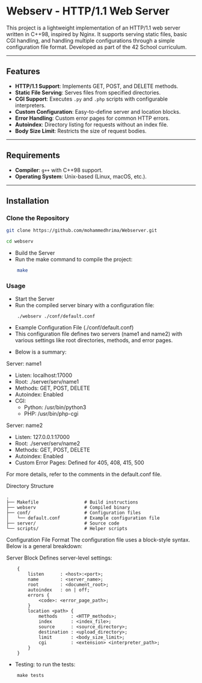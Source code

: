 # Webserv - HTTP/1.1 Web Server

This project is a lightweight implementation of an HTTP/1.1 web server written in C++98, inspired by Nginx. It supports serving static files, basic CGI handling, and handling multiple configurations through a simple configuration file format. Developed as part of the 42 School curriculum.

---

## Features
- **HTTP/1.1 Support**: Implements GET, POST, and DELETE methods.
- **Static File Serving**: Serves files from specified directories.
- **CGI Support**: Executes `.py` and `.php` scripts with configurable interpreters.
- **Custom Configuration**: Easy-to-define server and location blocks.
- **Error Handling**: Custom error pages for common HTTP errors.
- **Autoindex**: Directory listing for requests without an index file.
- **Body Size Limit**: Restricts the size of request bodies.

---

## Requirements
- **Compiler**: `g++` with C++98 support.
- **Operating System**: Unix-based (Linux, macOS, etc.).

---

## Installation

### Clone the Repository
```bash
git clone https://github.com/mohammedhrima/Webserver.git
```
```bash
cd webserv
```
+ Build the Server
+ Run the make command to compile the project:
```bash
    make
```
### Usage
+ Start the Server
+ Run the compiled server binary with a configuration file:
```
    ./webserv ./conf/default.conf
```
- Example Configuration File (./conf/default.conf)
- This configuration file defines two servers (name1 and name2) with various settings like root directories, methods, and error pages. 
+ Below is a summary:


Server: name1
- Listen: localhost:17000
- Root: ./server/serv/name1
- Methods: GET, POST, DELETE
- Autoindex: Enabled
- CGI:
  - Python: /usr/bin/python3
  - PHP: /usr/bin/php-cgi

Server: name2
- Listen: 127.0.0.1:17000
- Root: ./server/serv/name2
- Methods: GET, POST, DELETE
- Autoindex: Enabled
- Custom Error Pages: Defined for 405, 408, 415, 500

For more details, refer to the comments in the default.conf file.

Directory Structure
```
.
├── Makefile                 # Build instructions
├── webserv                  # Compiled binary
├── conf/                    # Configuration files
│   └── default.conf         # Example configuration file
├── server/                  # Source code
└── scripts/                 # Helper scripts
```

Configuration File Format
The configuration file uses a block-style syntax. Below is a general breakdown:

Server Block
Defines server-level settings:

```
    {
        listen      : <host>:<port>;
        name        : <server_name>;
        root        : <document_root>;
        autoindex   : on | off;
        errors {
            <code>: <error_page_path>;
        }
        location <path> {
            methods     : <HTTP_methods>;
            index       : <index_file>;
            source      : <source_directory>;
            destination : <upload_directory>;
            limit       : <body_size_limit>;
            cgi         : <extension> <interpreter_path>;
        }
    }
```
+ Testing: to run the tests:
```
    make tests
```
